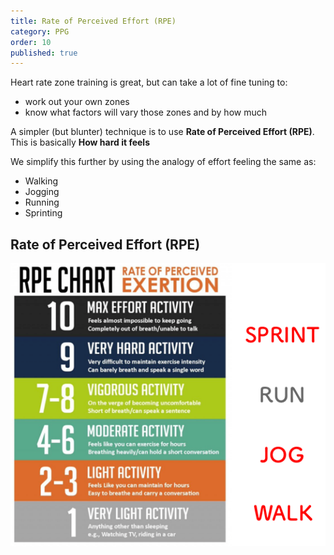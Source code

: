```yaml
---
title: Rate of Perceived Effort (RPE)
category: PPG
order: 10
published: true
---
```


Heart rate zone training is great, but can take a lot of fine tuning to: 
- work out your own zones
- know what factors will vary those zones and by how much

A simpler (but blunter) technique is to use **Rate of Perceived Effort (RPE)**.   
This is basically **How hard it feels**

We simplify this further by using the analogy of effort feeling the same as: 
- Walking
- Jogging
- Running
- Sprinting


## Rate of Perceived Effort (RPE)

![Rate of Perceived Effort Graph](PPGRPE.png)

